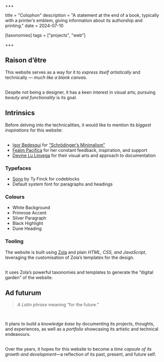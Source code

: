 +++

title = "Colophon"
description = "A statement at the end of a book, typically with a printer’s emblem, giving information about its authorship and printing."
date = 2024-07-10

[taxonomies] 
tags = ["projects", "web"]

+++

## Raison d’être

This website serves as a way for it to *express itself artistically* and technically — *much like a blank canvas.*\
<br />

Despite not being a designer, it has a keen interest in visual arts; pursuing *beauty and functionality* is its goal.

## Intrinsics

Before delving into the technicalities, it would like to mention its *biggest inspirations* for this website:\
<br />

- [Igor Bedesqui](https://igorbedesqui.com) for [“Schrödinger’s Minimalism”](https://igorbedesqui.com/writing/schrodinger-minimalism)
- [Feáim Pacífica](https://fea.monster) for her constant feedback, inspiration, and support
- [Devine Lu Linvega](https://xxiivv.com/) for their visual arts and approach to documentation

### Typefaces

- [Sono](https://github.com/sursly/sono) by Ty Finck for codeblocks
- Default system font for paragraphs and headings

### Colours

- <div class="circle white"></div> White Background
- <div class="circle primrose"></div> Primrose Accent
- <div class="circle silver"></div> Silver Paragraph
- <div class="circle black"></div> Black Highlight
- <div class="circle dune"></div> Dune Heading

### Tooling

The website is built using [Zola](https://www.getzola.org) and plain *HTML, CSS, and JavaScript*, leveraging the customisation of Zola’s templates for the design.\
<br />

It uses Zola’s powerful taxonomies and templates to generate the “digital garden” of the website.

## Ad futurum

> *A Latin phrase* meaning “for the future.”

<br />

It plans to build a *knowledge base* by documenting its projects, thoughts, and experiences, as well as a *portfolio* showcasing its artistic and technical endeavours.\
<br />

Over the years, it hopes for this website to become a *time capsule of its growth and development*—a reflection of its past, present, and future self.
